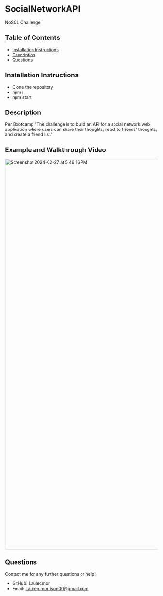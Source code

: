 # SocialNetworkAPI
NoSQL Challenge

## Table of Contents
- [Installation Instructions](#installation-instructions)
- [Description](#description)
- [Questions](#questions)

## Installation Instructions
- Clone the repository 
- npm i
- npm start

## Description
Per Bootcamp "The challenge is to build an API for a social network web application where users can share their thoughts, react to friends’ thoughts, and create a friend list."

## Example and Walkthrough Video 
<img width="1283" alt="Screenshot 2024-02-27 at 5 46 16 PM" src="https://github.com/Laulecmor/SocialNetworkAPI/assets/92830894/30e84032-05d8-4eea-8f97-9ea6ea9d7e59">

## Questions
Contact me for any further questions or help!
- GitHub: Laulecmor
- Email: Lauren.morrison00@gmail.com

